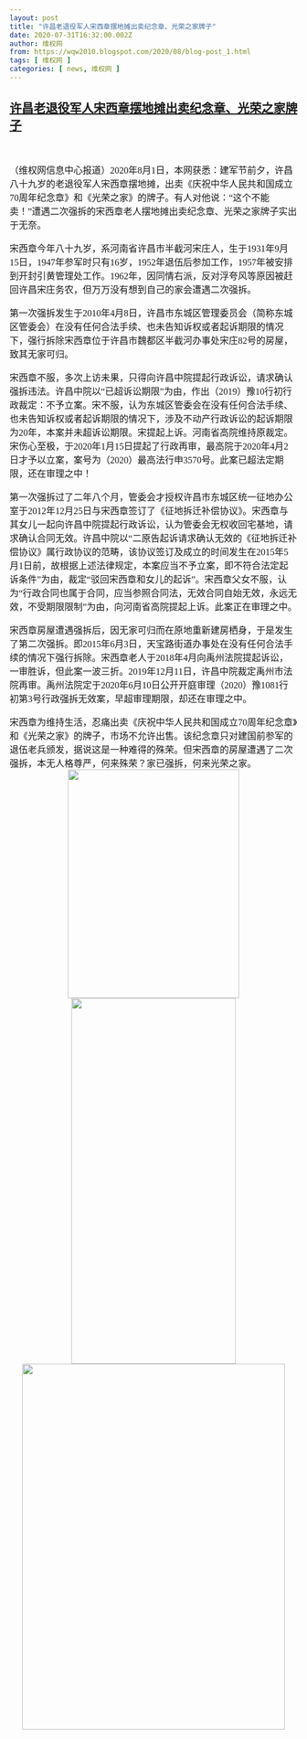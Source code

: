 ```yaml
---
layout: post
title: "许昌老退役军人宋西章摆地摊出卖纪念章、光荣之家牌子"
date: 2020-07-31T16:32:00.002Z
author: 维权网
from: https://wqw2010.blogspot.com/2020/08/blog-post_1.html
tags: [ 维权网 ]
categories: [ news, 维权网 ]
---
```

<!--1596213120002-->
[许昌老退役军人宋西章摆地摊出卖纪念章、光荣之家牌子](https://wqw2010.blogspot.com/2020/08/blog-post_1.html)
------

<div>
<div dir="ltr" style="text-align: left;" trbidi="on"><br /><div class="MsoNormal"></div><a name='more'></a><br /><div class="MsoNormal"><span style="font-family: 宋体; font-size: 12.0pt; mso-ascii-theme-font: minor-fareast; mso-fareast-font-family: 宋体; mso-fareast-theme-font: minor-fareast; mso-hansi-theme-font: minor-fareast;">（维权网信息中心报道）<span lang="EN-US">2020</span>年<span lang="EN-US">8</span>月<span lang="EN-US">1</span>日，本网获悉：建军节前夕，许昌八十九岁的老退役军人宋西章摆地摊，出卖《庆祝中华人民共和国成立<span lang="EN-US">70</span>周年纪念章》和《光荣之家》的牌子。有人对他说：“这个不能卖！”遭遇二次强拆的宋西章老人摆地摊出卖纪念章、光荣之家牌子实出于无奈。<span lang="EN-US"><o:p></o:p></span></span></div><div class="MsoNormal"><br /></div><div class="MsoNormal"><span style="font-family: 宋体; font-size: 12.0pt; mso-ascii-theme-font: minor-fareast; mso-fareast-font-family: 宋体; mso-fareast-theme-font: minor-fareast; mso-hansi-theme-font: minor-fareast;">宋西章今年八十九岁，系河南省许昌市半截河宋庄人，生于<span lang="EN-US">1931</span>年<span lang="EN-US">9</span>月<span lang="EN-US">15</span>日，<span lang="EN-US">1947</span>年参军时只有<span lang="EN-US">16</span>岁，<span lang="EN-US">1952</span>年退伍后参加工作，<span lang="EN-US">1957</span>年被安排到开封引黄管理处工作。<span lang="EN-US">1962</span>年，因同情右派，反对浮夸风等原因被赶回许昌宋庄务农，但万万没有想到自己的家会遭遇二次强拆。<span lang="EN-US"><o:p></o:p></span></span></div><div class="MsoNormal"><br /></div><div class="MsoNormal"><span style="font-family: 宋体; font-size: 12.0pt; mso-ascii-theme-font: minor-fareast; mso-fareast-font-family: 宋体; mso-fareast-theme-font: minor-fareast; mso-hansi-theme-font: minor-fareast;">第一次强拆发生于<span lang="EN-US">2010</span>年<span lang="EN-US">4</span>月<span lang="EN-US">8</span>日，许昌市东城区管理委员会（简称东城区管委会）在没有任何合法手续、也未告知诉权或者起诉期限的情况下，强行拆除宋西章位于许昌市魏都区半截河办事处宋庄<span lang="EN-US">82</span>号的房屋，致其无家可归。<span lang="EN-US"><o:p></o:p></span></span></div><div class="MsoNormal"><br /></div><div class="MsoNormal"><span style="font-family: 宋体; font-size: 12.0pt; mso-ascii-theme-font: minor-fareast; mso-fareast-font-family: 宋体; mso-fareast-theme-font: minor-fareast; mso-hansi-theme-font: minor-fareast;">宋西章不服，多次上访未果，只得向许昌中院提起行政诉讼，请求确认强拆违法。许昌中院以“已超诉讼期限”为由，作出（<span lang="EN-US">2019</span>）豫<span lang="EN-US">10</span>行初行政裁定：不予立案。宋不服，认为东城区管委会在没有任何合法手续、也未告知诉权或者起诉期限的情况下，涉及不动产行政诉讼的起诉期限为<span lang="EN-US">20</span>年，本案并未超诉讼期限。宋提起上诉。河南省高院维持原裁定。宋伤心至极，于<span lang="EN-US">2020</span>年<span lang="EN-US">1</span>月<span lang="EN-US">15</span>日提起了行政再审，最高院于<span lang="EN-US">2020</span>年<span lang="EN-US">4</span>月<span lang="EN-US">2</span>日才予以立案，案号为（<span lang="EN-US">2020</span>）最高法行申<span lang="EN-US">3570</span>号。此案已超法定期限，还在审理之中！<span lang="EN-US"><o:p></o:p></span></span></div><div class="MsoNormal"><br /></div><div class="MsoNormal"><span style="font-family: 宋体; font-size: 12.0pt; mso-ascii-theme-font: minor-fareast; mso-fareast-font-family: 宋体; mso-fareast-theme-font: minor-fareast; mso-hansi-theme-font: minor-fareast;">第一次强拆过了二年八个月，管委会才授权许昌市东城区统一征地办公室于<span lang="EN-US">2012</span>年<span lang="EN-US">12</span>月<span lang="EN-US">25</span>日与宋西章签订了《征地拆迁补偿协议》。宋西章与其女儿一起向许昌中院提起行政诉讼，认为管委会无权收回宅基地，请求确认合同无效。许昌中院以“二原告起诉请求确认无效的《征地拆迁补偿协议》属行政协议的范畴，该协议签订及成立的时间发生在<span lang="EN-US">2015</span>年<span lang="EN-US">5</span>月<span lang="EN-US">1</span>日前，故根据上述法律规定，本案应当不予立案，即不符合法定起诉条件”为由，裁定“驳回宋西章和女儿的起诉”。宋西章父女不服，认为“行政合同也属于合同，应当参照合同法，无效合同自始无效，永远无效，不受期限限制”为由，向河南省高院提起上诉。此案正在审理之中。<span lang="EN-US"><o:p></o:p></span></span></div><div class="MsoNormal"><br /></div><div class="MsoNormal"><span style="font-family: 宋体; font-size: 12.0pt; mso-ascii-theme-font: minor-fareast; mso-fareast-font-family: 宋体; mso-fareast-theme-font: minor-fareast; mso-hansi-theme-font: minor-fareast;">宋西章房屋遭遇强拆后，因无家可归而在原地重新建房栖身，于是发生了第二次强拆。即<span lang="EN-US">2015</span>年<span lang="EN-US">6</span>月<span lang="EN-US">3</span>日，天宝路街道办事处在没有任何合法手续的情况下强行拆除。宋西章老人于<span lang="EN-US">2018</span>年<span lang="EN-US">4</span>月向禹州法院提起诉讼，一审胜诉，但此案一波三折。<span lang="EN-US">2019</span>年<span lang="EN-US">12</span>月<span lang="EN-US">11</span>日，许昌中院裁定禹州市法院再审。禹州法院定于<span lang="EN-US">2020</span>年<span lang="EN-US">6</span>月<span lang="EN-US">10</span>日公开开庭审理（<span lang="EN-US">2020</span>）豫<span lang="EN-US">1081</span>行初第<span lang="EN-US">3</span>号行政强拆无效案，早超审理期限，却还在审理之中。<span lang="EN-US"><o:p></o:p></span></span></div><div class="MsoNormal"><br /></div><div class="MsoNormal"><span style="font-family: 宋体; font-size: 12.0pt; mso-ascii-theme-font: minor-fareast; mso-fareast-font-family: 宋体; mso-fareast-theme-font: minor-fareast; mso-hansi-theme-font: minor-fareast;">宋西章为维持生活，忍痛出卖《庆祝中华人民共和国成立<span lang="EN-US">70</span>周年纪念章》和《光荣之家》的牌子，市场不允许出售。该纪念章只对建国前参军的退伍老兵颁发，据说这是一种难得的殊荣。但宋西章的房屋遭遇了二次强拆，本无人格尊严，何来殊荣？家已强拆，何来光荣之家。<span lang="EN-US"><o:p></o:p></span></span></div><div class="separator" style="clear: both; text-align: center;"><a href="https://1.bp.blogspot.com/-MHY3JmRdNsU/XyRH0U9RZQI/AAAAAAABrO4/4r3vTmTATt4LvvyrjkRduYh2EuXqC1vLwCLcBGAsYHQ/s1600/ece1bfefd45e8ff993beccc884b6c50.jpg" imageanchor="1" style="margin-left: 1em; margin-right: 1em;"><img border="0" data-original-height="1440" data-original-width="1080" height="400" src="https://1.bp.blogspot.com/-MHY3JmRdNsU/XyRH0U9RZQI/AAAAAAABrO4/4r3vTmTATt4LvvyrjkRduYh2EuXqC1vLwCLcBGAsYHQ/s400/ece1bfefd45e8ff993beccc884b6c50.jpg" width="300" /></a></div><div class="separator" style="clear: both; text-align: center;"><a href="https://1.bp.blogspot.com/-hdsmKasjlsI/XyRH43S8bzI/AAAAAAABrPA/vr7sptHtc_cGHYKco9xrtjnFMp30ygxeACLcBGAsYHQ/s1600/%25E5%25BE%25AE%25E4%25BF%25A1%25E5%259B%25BE%25E7%2589%2587_20200731125047%2B%25281%2529.jpg" imageanchor="1" style="margin-left: 1em; margin-right: 1em;"><img border="0" data-original-height="1600" data-original-width="720" height="640" src="https://1.bp.blogspot.com/-hdsmKasjlsI/XyRH43S8bzI/AAAAAAABrPA/vr7sptHtc_cGHYKco9xrtjnFMp30ygxeACLcBGAsYHQ/s640/%25E5%25BE%25AE%25E4%25BF%25A1%25E5%259B%25BE%25E7%2589%2587_20200731125047%2B%25281%2529.jpg" width="288" /></a></div><div class="separator" style="clear: both; text-align: center;"><a href="https://1.bp.blogspot.com/-Jtms6fZ2WHo/XyRH4ayD76I/AAAAAAABrO8/-3dYLqCvoqEG8ty3U7-F0RStRSsMVmJDgCLcBGAsYHQ/s1600/%25E5%25BE%25AE%25E4%25BF%25A1%25E5%259B%25BE%25E7%2589%2587_20200731125112.jpg" imageanchor="1" style="margin-left: 1em; margin-right: 1em;"><img border="0" data-original-height="1202" data-original-width="864" height="640" src="https://1.bp.blogspot.com/-Jtms6fZ2WHo/XyRH4ayD76I/AAAAAAABrO8/-3dYLqCvoqEG8ty3U7-F0RStRSsMVmJDgCLcBGAsYHQ/s640/%25E5%25BE%25AE%25E4%25BF%25A1%25E5%259B%25BE%25E7%2589%2587_20200731125112.jpg" width="460" /></a></div></div>
</div>
